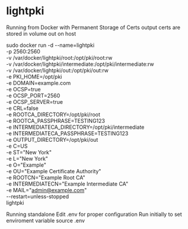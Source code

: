 # lightpki

Running from Docker with Permanent Storage of Certs
output certs are stored in volume out on host

sudo docker run -d --name=lightpki \
  -p 2560:2560 \
  -v /var/docker/lightpki/root:/opt/pki/root:rw \
  -v /var/docker/lightpki/intermediate:/opt/pki/intermediate:rw \
  -v /var/docker/lightpki/out:/opt/pki/out:rw \
  -e PKI_HOME=/opt/pki \
  -e DOMAIN=example.com \
  -e OCSP=true \
  -e OCSP_PORT=2560 \
  -e OCSP_SERVER=true \
  -e CRL=false \
  -e ROOTCA_DIRECTORY=/opt/pki/root \
  -e ROOTCA_PASSPHRASE=TESTING123 \
  -e INTERMEDIATECA_DIRECTORY=/opt/pki/intermediate \
  -e INTERMEDIATECA_PASSPHRASE=TESTING123 \
  -e OUTPUT_DIRECTORY=/opt/pki/out \
  -e C=US \
  -e ST="New York" \
  -e L="New York" \
  -e O="Example" \
  -e OU="Example Certificate Authority" \
  -e ROOTCN="Example Root CA" \
  -e INTERMEDIATECN="Example Intermediate CA" \
  -e MAIL="admin@example.com" \
--restart=unless-stopped \
lightpki

Running standalone
Edit .env for proper configuration
Run initially to set enviroment variable 
source .env

